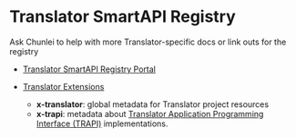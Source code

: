 # Translator SmartAPI Registry

Ask Chunlei to help with more Translator-specific docs or link outs for the registry

* [Translator SmartAPI Registry Portal](https://smart-api.info/portal/translator)

* [Translator Extensions](https://github.com/NCATSTranslator/translator_extensions)
  * **x-translator**: global metadata for Translator project resources
  * **x-trapi**: metadata about [Translator Application Programming Interface (TRAPI)](https://github.com/NCATSTranslator/ReasonerAPI) implementations.
